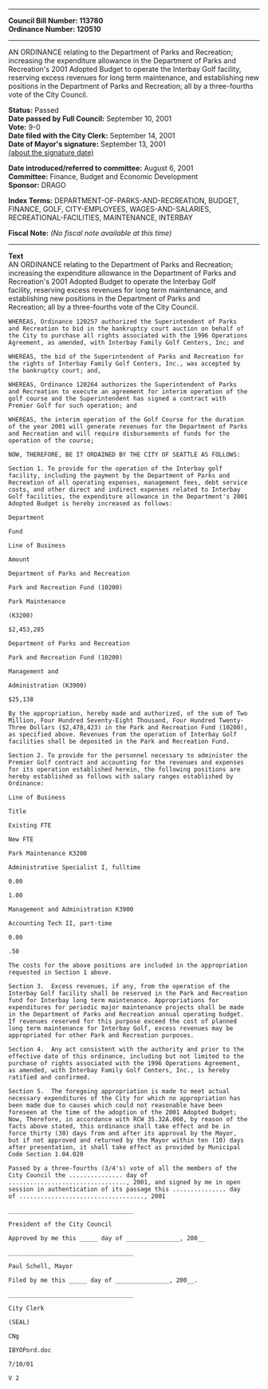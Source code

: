 * * * * *  
  
**Council Bill Number: [](#h0)[](#h2)113780**   
**Ordinance Number: 120510**  
  
* * * * *  
  
AN ORDINANCE relating to the Department of Parks and Recreation; increasing the expenditure allowance in the Department of Parks and Recreation's 2001 Adopted Budget to operate the Interbay Golf facility, reserving excess revenues for long term maintenance, and establishing new positions in the Department of Parks and Recreation; all by a three-fourths vote of the City Council.  
  
**Status:** Passed   
**Date passed by Full Council:** September 10, 2001   
**Vote:** 9-0   
**Date filed with the City Clerk:** September 14, 2001   
**Date of Mayor's signature:** September 13, 2001   
[(about the signature date)](/~public/approvaldate.htm)   
  
  
**Date introduced/referred to committee:** August 6, 2001   
**Committee:** Finance, Budget and Economic Development   
**Sponsor:** DRAGO   
  
**Index Terms:** DEPARTMENT-OF-PARKS-AND-RECREATION, BUDGET, FINANCE, GOLF, CITY-EMPLOYEES, WAGES-AND-SALARIES, RECREATIONAL-FACILITIES, MAINTENANCE, INTERBAY  
  
**Fiscal Note:** *(No fiscal note available at this time)*  
  
* * * * *  
  
**Text**  
    AN ORDINANCE relating to the Department of Parks and Recreation;  
    increasing the expenditure allowance in the Department of Parks and  
    Recreation's 2001 Adopted Budget to operate the Interbay Golf  
    facility, reserving excess revenues for long term maintenance, and  
    establishing new positions in the Department of Parks and  
    Recreation; all by a three-fourths vote of the City Council.  
  
    WHEREAS, Ordinance 120257 authorized the Superintendent of Parks  
    and Recreation to bid in the bankruptcy court auction on behalf of  
    the City to purchase all rights associated with the 1996 Operations  
    Agreement, as amended, with Interbay Family Golf Centers, Inc; and  
  
    WHEREAS, the bid of the Superintendent of Parks and Recreation for  
    the rights of Interbay Family Golf Centers, Inc., was accepted by  
    the bankruptcy court; and,  
  
    WHEREAS, Ordinance 120264 authorizes the Superintendent of Parks  
    and Recreation to execute an agreement for interim operation of the  
    golf course and the Superintendent has signed a contract with  
    Premier Golf for such operation; and  
  
    WHEREAS, the interim operation of the Golf Course for the duration  
    of the year 2001 will generate revenues for the Department of Parks  
    and Recreation and will require disbursements of funds for the  
    operation of the course;  
  
    NOW, THEREFORE, BE IT ORDAINED BY THE CITY OF SEATTLE AS FOLLOWS:  
  
    Section 1. To provide for the operation of the Interbay golf  
    facility, including the payment by the Department of Parks and  
    Recreation of all operating expenses, management fees, debt service  
    costs, and other direct and indirect expenses related to Interbay  
    Golf facilities, the expenditure allowance in the Department's 2001  
    Adopted Budget is hereby increased as follows:  
  
    Department  
  
    Fund  
  
    Line of Business  
  
    Amount  
  
    Department of Parks and Recreation  
  
    Park and Recreation Fund (10200)  
  
    Park Maintenance  
  
    (K3200)  
  
    $2,453,285  
  
    Department of Parks and Recreation  
  
    Park and Recreation Fund (10200)  
  
    Management and  
  
    Administration (K3900)  
  
    $25,138  
  
    By the appropriation, hereby made and authorized, of the sum of Two  
    Million, Four Hundred Seventy-Eight Thousand, Four Hundred Twenty-  
    Three Dollars ($2,478,423) in the Park and Recreation Fund (10200),  
    as specified above. Revenues from the operation of Interbay Golf  
    facilities shall be deposited in the Park and Recreation Fund.  
  
    Section 2. To provide for the personnel necessary to administer the  
    Premier Golf contract and accounting for the revenues and expenses  
    for its operation established herein, the following positions are  
    hereby established as follows with salary ranges established by  
    Ordinance:  
  
    Line of Business  
  
    Title  
  
    Existing FTE  
  
    New FTE  
  
    Park Maintenance K3200  
  
    Administrative Specialist I, fulltime  
  
    0.00  
  
    1.00  
  
    Management and Administration K3900  
  
    Accounting Tech II, part-time  
  
    0.00  
  
    .50  
  
    The costs for the above positions are included in the appropriation  
    requested in Section 1 above.  
  
    Section 3.  Excess revenues, if any, from the operation of the  
    Interbay Golf facility shall be reserved in the Park and Recreation  
    fund for Interbay long term maintenance. Appropriations for  
    expenditures for periodic major maintenance projects shall be made  
    in the Department of Parks and Recreation annual operating budget.  
    If revenues reserved for this purpose exceed the cost of planned  
    long term maintenance for Interbay Golf, excess revenues may be  
    appropriated for other Park and Recreation purposes.  
  
    Section 4.  Any act consistent with the authority and prior to the  
    effective date of this ordinance, including but not limited to the  
    purchase of rights associated with the 1996 Operations Agreement,  
    as amended, with Interbay Family Golf Centers, Inc., is hereby  
    ratified and confirmed.  
  
    Section 5.  The foregoing appropriation is made to meet actual  
    necessary expenditures of the City for which no appropriation has  
    been made due to causes which could not reasonable have been  
    foreseen at the time of the adoption of the 2001 Adopted Budget;  
    Now, Therefore, in accordance with RCW 35.32A.060, by reason of the  
    facts above stated, this ordinance shall take effect and be in  
    force thirty (30) days from and after its approval by the Mayor,  
    but if not approved and returned by the Mayor within ten (10) days  
    after presentation, it shall take effect as provided by Municipal  
    Code Section 1.04.020  
  
    Passed by a three-fourths (3/4's) vote of all the members of the  
    City Council the ............... day of  
    ................................., 2001, and signed by me in open  
    session in authentication of its passage this ............... day  
    of ..................................., 2001  
  
    ___________________________________  
  
    President of the City Council  
  
    Approved by me this _____ day of _______________, 200__  
  
    ___________________________________  
  
    Paul Schell, Mayor  
  
    Filed by me this _____ day of _______________, 200__.  
  
    ___________________________________  
  
    City Clerk  
  
    (SEAL)  
  
    CNg  
  
    IBYOPord.doc  
  
    7/10/01  
  
    V 2  
